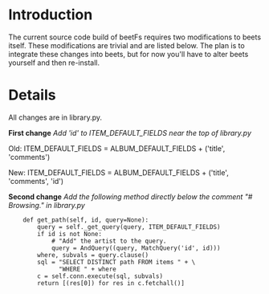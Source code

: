 # Introduction #

The current source code build of beetFs requires two modifications to beets itself. These modifications are trivial and are listed below. The plan is to integrate these changes into beets, but for now you'll have to alter beets yourself and then re-install.


# Details #

All changes are in library.py.

**First change**
_Add 'id' to ITEM\_DEFAULT\_FIELDS near the top of library.py_

Old: ITEM\_DEFAULT\_FIELDS = ALBUM\_DEFAULT\_FIELDS + ('title', 'comments')

New: ITEM\_DEFAULT\_FIELDS = ALBUM\_DEFAULT\_FIELDS + ('title', 'comments', 'id')

**Second change**
_Add the following method directly below the comment "# Browsing." in library.py_

```
    def get_path(self, id, query=None):
        query = self._get_query(query, ITEM_DEFAULT_FIELDS)
        if id is not None:
            # "Add" the artist to the query.
            query = AndQuery((query, MatchQuery('id', id)))
        where, subvals = query.clause()
        sql = "SELECT DISTINCT path FROM items " + \
              "WHERE " + where
        c = self.conn.execute(sql, subvals)
        return [(res[0]) for res in c.fetchall()]
```
